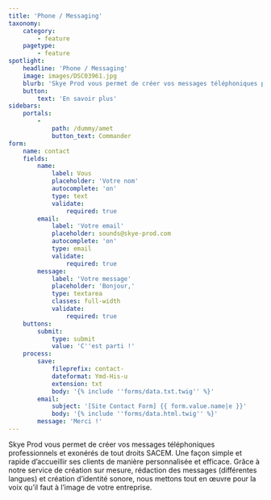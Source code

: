 ```yaml
---
title: 'Phone / Messaging'
taxonomy:
    category:
        - feature
    pagetype:
        - feature
spotlight:
    headline: 'Phone / Messaging'
    image: images/DSC03961.jpg
    blurb: 'Skye Prod vous permet de créer vos messages téléphoniques professionnels et exonérés de tout droits SACEM. Une façon simple et rapide d’accueillir ses clients de manière personnalisée et efficace. Grâce à notre service de création sur mesure, rédaction des messages (différentes langues) et création d’identité sonore, nous mettons tout en œuvre pour la voix qu’il faut à l’image de votre entreprise.'
    button:
        text: 'En savoir plus'
sidebars:
    portals:
        -
            path: /dummy/amet
            button_text: Commander
form:
    name: contact
    fields:
        name:
            label: Vous
            placeholder: 'Votre nom'
            autocomplete: 'on'
            type: text
            validate:
                required: true
        email:
            label: 'Votre email'
            placeholder: sounds@skye-prod.com
            autocomplete: 'on'
            type: email
            validate:
                required: true
        message:
            label: 'Votre message'
            placeholder: 'Bonjour,'
            type: textarea
            classes: full-width
            validate:
                required: true
    buttons:
        submit:
            type: submit
            value: 'C''est parti !'
    process:
        save:
            fileprefix: contact-
            dateformat: Ymd-His-u
            extension: txt
            body: '{% include ''forms/data.txt.twig'' %}'
        email:
            subject: '[Site Contact Form] {{ form.value.name|e }}'
            body: '{% include ''forms/data.html.twig'' %}'
        message: 'Merci !'
---
```


Skye Prod vous permet de créer vos messages téléphoniques professionnels et exonérés de tout droits SACEM. Une façon simple et rapide d’accueillir ses clients de manière personnalisée et efficace. Grâce à notre service de création sur mesure, rédaction des messages (différentes langues) et création d’identité sonore, nous mettons tout en œuvre pour la voix qu’il faut à l’image de votre entreprise.

